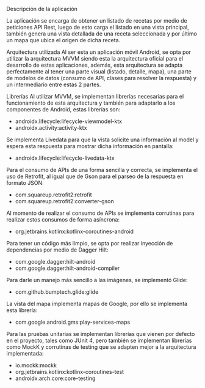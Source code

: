 Descripción de la aplicación

La aplicación se encarga de obtener un listado de recetas por medio de peticiones API Rest, luego de esto carga el listado en una vista principal, también genera una vista detallada de una receta seleccionada y por último un mapa que ubica el origen de dicha receta.


Arquitectura utilizada
Al ser esta un aplicación móvil Android, se opta por utilizar la arquitectura MVVM siendo esta la arquitectura oficial para el desarrollo de estas aplicaciones, además, esta arquitectura se adapta perfectamente al tener una parte visual (listado, detalle, mapa), una parte de modelos de datos (consumo de API, clases para resolver la respuesta) y un intermediario entre estas 2 partes.


Librerías
Al utilizar MVVM, se implementan librerías necesarias para el funcionamiento de esta arquitectura y también para adaptarlo a los componentes de Android, estas librerías son:
- androidx.lifecycle:lifecycle-viewmodel-ktx
- androidx.activity:activity-ktx

Se implementa Livedata para que la vista solicite una información al model y espera esta respuesta para mostrar dicha información en pantalla:
- androidx.lifecycle:lifecycle-livedata-ktx

Para el consumo de APIs de una forma sencilla y correcta, se implementa el uso de Retrofit, al igual que de Gson para el parseo de la respuesta en formato JSON:
- com.squareup.retrofit2:retrofit
- com.squareup.retrofit2:converter-gson

Al momento de realizar el consumo de APIs se implementa corrutinas para realizar estos consumos de forma asíncrona:
- org.jetbrains.kotlinx:kotlinx-coroutines-android

Para tener un código más limpio, se opta por realizar inyección de dependencias por medio de Dagger Hilt:
- com.google.dagger:hilt-android
- com.google.dagger:hilt-android-compiler

Para darle un manejo más sencillo a las imágenes, se implementó Glide:
- com.github.bumptech.glide:glide

La vista del mapa implementa mapas de Google, por ello se implementa esta librería:
- com.google.android.gms:play-services-maps

Para las pruebas unitarias se implementan librerías que vienen por defecto en el proyecto, tales como JUnit 4, pero también se implementan librerías como MockK y corrutinas de testing que se adapten mejor a la arquitectura implementada:
- io.mockk:mockk
- org.jetbrains.kotlinx:kotlinx-coroutines-test
- androidx.arch.core:core-testing

